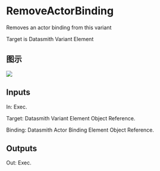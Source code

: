 # RemoveActorBinding

Removes an actor binding from this variant

Target is Datasmith Variant Element

## 图示

![]($-20221218-18382233.png)

## Inputs

In: Exec.

Target: Datasmith Variant Element Object Reference.

Binding: Datasmith Actor Binding Element Object Reference.  

## Outputs

Out: Exec.


